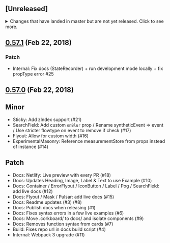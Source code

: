 ## [Unreleased]
<details>
  <summary>
    Changes that have landed in master but are not yet released.
    Click to see more.
  </summary>

### Minor
* GroupAvatar: Update sizes to be in line with other components (#30)
### Patch

- Internal: Adds [Danger](http://danger.systems/js/) to pull requests.

</details>

## [0.57.1] (Feb 22, 2018)
### Patch
* Internal: Fix docs (StateRecorder) + run development mode locally + fix propType error #25

## [0.57.0] (Feb 22, 2018)
## Minor
* Sticky: Add zIndex support (#21)
* SearchField: Add custom `onBlur` prop / Rename syntheticEvent => event / Use stricter flowtype on event to remove if check (#17)
* Flyout: Allow for custom width (#16)
* ExperimentalMasonry: Reference measurementStore from props instead of instance (#14)

## Patch
* Docs: Netlify: Live preview with every PR (#18)
* Docs: Updates Heading, Image, Label & Text to use Example (#10)
* Docs: Container / ErrorFlyout / IconButton / Label / Pog / SearchField: add live docs (#12)
* Docs: Flyout / Mask / Pulsar: add live docs (#15)
* Docs: Readme updates (#3) (#8)
* Docs: Publish docs when releasing (#1)
* Docs: Fixes syntax errors in a few live examples (#6)
* Docs: Move .corkboard/ to docs/ and isolate components (#9)
* Docs: Removes function syntax from cards (#7)
* Build: Fixes repo url in docs build script (#4)
* Internal: Webpack 3 upgrade (#11)

[0.57.1]: https://deploy-preview-26--gestalt.netlify.com/
[0.57.0]: https://deploy-preview-24--gestalt.netlify.com/
